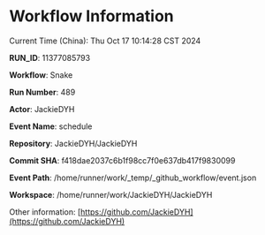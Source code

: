 # Workflow Information

Current Time (China): Thu Oct 17 10:14:28 CST 2024  

**RUN_ID**: 11377085793  

**Workflow**: Snake  

**Run Number**: 489  

**Actor**: JackieDYH  

**Event Name**: schedule  

**Repository**: JackieDYH/JackieDYH  

**Commit SHA**: f418dae2037c6b1f98cc7f0e637db417f9830099  

**Event Path**: /home/runner/work/_temp/_github_workflow/event.json  

**Workspace**: /home/runner/work/JackieDYH/JackieDYH  

Other information: [https://github.com/JackieDYH](https://github.com/JackieDYH)
